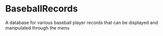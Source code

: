 # BaseballRecords
A database for various baseball player records that can be displayed and manipulated through the menu
